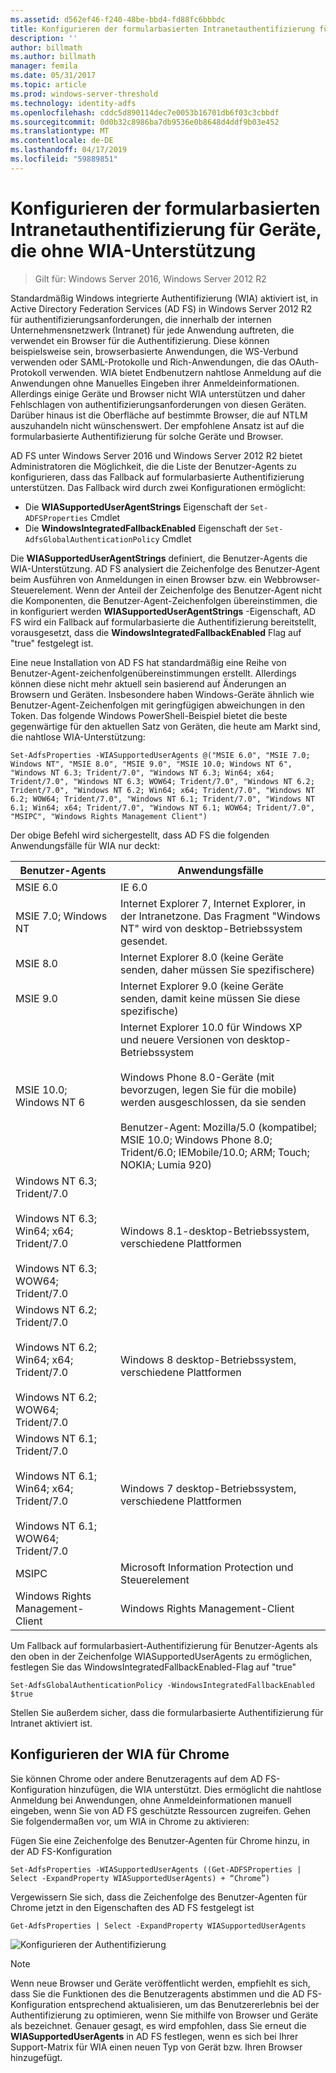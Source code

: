 ```yaml
---
ms.assetid: d562ef46-f240-48be-bbd4-fd88fc6bbbdc
title: Konfigurieren der formularbasierten Intranetauthentifizierung für Geräte, die ohne WIA-Unterstützung
description: ''
author: billmath
ms.author: billmath
manager: femila
ms.date: 05/31/2017
ms.topic: article
ms.prod: windows-server-threshold
ms.technology: identity-adfs
ms.openlocfilehash: cddc5d890114dec7e0053b16701db6f03c3cbbdf
ms.sourcegitcommit: 0d0b32c8986ba7db9536e0b8648d4ddf9b03e452
ms.translationtype: MT
ms.contentlocale: de-DE
ms.lasthandoff: 04/17/2019
ms.locfileid: "59889851"
---
```

# <a name="configuring-intranet-forms-based-authentication-for-devices-that-do-not-support-wia"></a>Konfigurieren der formularbasierten Intranetauthentifizierung für Geräte, die ohne WIA-Unterstützung

>Gilt für: Windows Server 2016, Windows Server 2012 R2

Standardmäßig Windows integrierte Authentifizierung (WIA) aktiviert ist, in Active Directory Federation Services (AD FS) in Windows Server 2012 R2 für authentifizierungsanforderungen, die innerhalb der internen Unternehmensnetzwerk (Intranet) für jede Anwendung auftreten, die verwendet ein Browser für die Authentifizierung. Diese können beispielsweise sein, browserbasierte Anwendungen, die WS-Verbund verwenden oder SAML-Protokolle und Rich-Anwendungen, die das OAuth-Protokoll verwenden. WIA bietet Endbenutzern nahtlose Anmeldung auf die Anwendungen ohne Manuelles Eingeben ihrer Anmeldeinformationen. Allerdings einige Geräte und Browser nicht WIA unterstützen und daher Fehlschlagen von authentifizierungsanforderungen von diesen Geräten. Darüber hinaus ist die Oberfläche auf bestimmte Browser, die auf NTLM auszuhandeln nicht wünschenswert. Der empfohlene Ansatz ist auf die formularbasierte Authentifizierung für solche Geräte und Browser.

AD FS unter Windows Server 2016 und Windows Server 2012 R2 bietet Administratoren die Möglichkeit, die die Liste der Benutzer-Agents zu konfigurieren, dass das Fallback auf formularbasierte Authentifizierung unterstützen. Das Fallback wird durch zwei Konfigurationen ermöglicht:


- Die **WIASupportedUserAgentStrings** Eigenschaft der `Set-ADFSProperties` Cmdlet
- Die **WindowsIntegratedFallbackEnabled** Eigenschaft der `Set-AdfsGlobalAuthenticationPolicy` Cmdlet

Die **WIASupportedUserAgentStrings** definiert, die Benutzer-Agents die WIA-Unterstützung. AD FS analysiert die Zeichenfolge des Benutzer-Agent beim Ausführen von Anmeldungen in einen Browser bzw. ein Webbrowser-Steuerelement. Wenn der Anteil der Zeichenfolge des Benutzer-Agent nicht die Komponenten, die Benutzer-Agent-Zeichenfolgen übereinstimmen, die in konfiguriert werden **WIASupportedUserAgentStrings** -Eigenschaft, AD FS wird ein Fallback auf formularbasierte die Authentifizierung bereitstellt, vorausgesetzt, dass die **WindowsIntegratedFallbackEnabled** Flag auf "true" festgelegt ist.

Eine neue Installation von AD FS hat standardmäßig eine Reihe von Benutzer-Agent-zeichenfolgenübereinstimmungen erstellt. Allerdings können diese nicht mehr aktuell sein basierend auf Änderungen an Browsern und Geräten. Insbesondere haben Windows-Geräte ähnlich wie Benutzer-Agent-Zeichenfolgen mit geringfügigen abweichungen in den Token. Das folgende Windows PowerShell-Beispiel bietet die beste gegenwärtige für den aktuellen Satz von Geräten, die heute am Markt sind, die nahtlose WIA-Unterstützung:

    Set-AdfsProperties -WIASupportedUserAgents @("MSIE 6.0", "MSIE 7.0; Windows NT", "MSIE 8.0", "MSIE 9.0", "MSIE 10.0; Windows NT 6", "Windows NT 6.3; Trident/7.0", "Windows NT 6.3; Win64; x64; Trident/7.0", "Windows NT 6.3; WOW64; Trident/7.0", "Windows NT 6.2; Trident/7.0", "Windows NT 6.2; Win64; x64; Trident/7.0", "Windows NT 6.2; WOW64; Trident/7.0", "Windows NT 6.1; Trident/7.0", "Windows NT 6.1; Win64; x64; Trident/7.0", "Windows NT 6.1; WOW64; Trident/7.0", "MSIPC", "Windows Rights Management Client")

Der obige Befehl wird sichergestellt, dass AD FS die folgenden Anwendungsfälle für WIA nur deckt:

Benutzer-Agents|Anwendungsfälle|
-----|-----|
MSIE 6.0|IE 6.0|
MSIE 7.0; Windows NT|Internet Explorer 7, Internet Explorer, in der Intranetzone. Das Fragment "Windows NT" wird von desktop-Betriebssystem gesendet.|
MSIE 8.0|Internet Explorer 8.0 (keine Geräte senden, daher müssen Sie spezifischere)|
MSIE 9.0|Internet Explorer 9.0 (keine Geräte senden, damit keine müssen Sie diese spezifische)|
MSIE 10.0; Windows NT 6|Internet Explorer 10.0 für Windows XP und neuere Versionen von desktop-Betriebssystem</br></br>Windows Phone 8.0-Geräte (mit bevorzugen, legen Sie für die mobile) werden ausgeschlossen, da sie senden</br></br>Benutzer-Agent: Mozilla/5.0 (kompatibel; MSIE 10.0; Windows Phone 8.0; Trident/6.0; IEMobile/10.0; ARM; Touch; NOKIA; Lumia 920)|
Windows NT 6.3; Trident/7.0</br></br>Windows NT 6.3; Win64; x64; Trident/7.0</br></br>Windows NT 6.3; WOW64; Trident/7.0| Windows 8.1-desktop-Betriebssystem, verschiedene Plattformen|
Windows NT 6.2; Trident/7.0</br></br>Windows NT 6.2; Win64; x64; Trident/7.0</br></br>Windows NT 6.2; WOW64; Trident/7.0|Windows 8 desktop-Betriebssystem, verschiedene Plattformen|
Windows NT 6.1; Trident/7.0</br></br>Windows NT 6.1; Win64; x64; Trident/7.0</br></br>Windows NT 6.1; WOW64; Trident/7.0|Windows 7 desktop-Betriebssystem, verschiedene Plattformen|
MSIPC| Microsoft Information Protection und Steuerelement|
Windows Rights Management-Client|Windows Rights Management-Client|

Um Fallback auf formularbasiert-Authentifizierung für Benutzer-Agents als den oben in der Zeichenfolge WIASupportedUserAgents zu ermöglichen, festlegen Sie das WindowsIntegratedFallbackEnabled-Flag auf "true"

    Set-AdfsGlobalAuthenticationPolicy -WindowsIntegratedFallbackEnabled $true

Stellen Sie außerdem sicher, dass die formularbasierte Authentifizierung für Intranet aktiviert ist.

## <a name="configuring-wia-for-chrome"></a>Konfigurieren der WIA für Chrome
Sie können Chrome oder andere Benutzeragents auf dem AD FS-Konfiguration hinzufügen, die WIA unterstützt. Dies ermöglicht die nahtlose Anmeldung bei Anwendungen, ohne Anmeldeinformationen manuell eingeben, wenn Sie von AD FS geschützte Ressourcen zugreifen. Gehen Sie folgendermaßen vor, um WIA in Chrome zu aktivieren:

Fügen Sie eine Zeichenfolge des Benutzer-Agenten für Chrome hinzu, in der AD FS-Konfiguration

    Set-AdfsProperties -WIASupportedUserAgents ((Get-ADFSProperties | Select -ExpandProperty WIASupportedUserAgents) + “Chrome”)
    
Vergewissern Sie sich, dass die Zeichenfolge des Benutzer-Agenten für Chrome jetzt in den Eigenschaften des AD FS festgelegt ist

    Get-AdfsProperties | Select -ExpandProperty WIASupportedUserAgents

![Konfigurieren der Authentifizierung](media/Configure-intranet-forms-based-authentication-for-devices-that-do-not-support-WIA/chrome1.png) 

>[!NOTE]   
> Wenn neue Browser und Geräte veröffentlicht werden, empfiehlt es sich, dass Sie die Funktionen des die Benutzeragents abstimmen und die AD FS-Konfiguration entsprechend aktualisieren, um das Benutzererlebnis bei der Authentifizierung zu optimieren, wenn Sie mithilfe von Browser und Geräte als bezeichnet. Genauer gesagt, es wird empfohlen, dass Sie erneut die **WIASupportedUserAgents** in AD FS festlegen, wenn es sich bei Ihrer Support-Matrix für WIA einen neuen Typ von Gerät bzw. Ihren Browser hinzugefügt.



